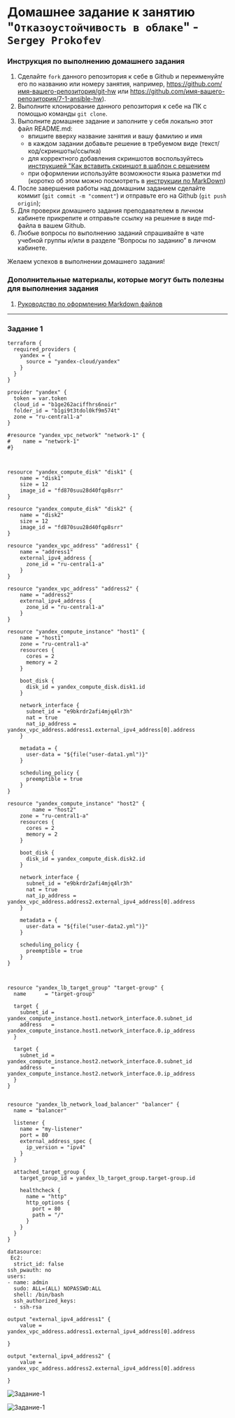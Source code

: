 # Домашнее задание к занятию "`Отказоустойчивость в облаке`" - `Sergey Prokofev`


### Инструкция по выполнению домашнего задания

   1. Сделайте `fork` данного репозитория к себе в Github и переименуйте его по названию или номеру занятия, например, https://github.com/имя-вашего-репозитория/git-hw или  https://github.com/имя-вашего-репозитория/7-1-ansible-hw).
   2. Выполните клонирование данного репозитория к себе на ПК с помощью команды `git clone`.
   3. Выполните домашнее задание и заполните у себя локально этот файл README.md:
      - впишите вверху название занятия и вашу фамилию и имя
      - в каждом задании добавьте решение в требуемом виде (текст/код/скриншоты/ссылка)
      - для корректного добавления скриншотов воспользуйтесь [инструкцией "Как вставить скриншот в шаблон с решением](https://github.com/netology-code/sys-pattern-homework/blob/main/screen-instruction.md)
      - при оформлении используйте возможности языка разметки md (коротко об этом можно посмотреть в [инструкции  по MarkDown](https://github.com/netology-code/sys-pattern-homework/blob/main/md-instruction.md))
   4. После завершения работы над домашним заданием сделайте коммит (`git commit -m "comment"`) и отправьте его на Github (`git push origin`);
   5. Для проверки домашнего задания преподавателем в личном кабинете прикрепите и отправьте ссылку на решение в виде md-файла в вашем Github.
   6. Любые вопросы по выполнению заданий спрашивайте в чате учебной группы и/или в разделе “Вопросы по заданию” в личном кабинете.
   
Желаем успехов в выполнении домашнего задания!
   
### Дополнительные материалы, которые могут быть полезны для выполнения задания

1. [Руководство по оформлению Markdown файлов](https://gist.github.com/Jekins/2bf2d0638163f1294637#Code)

---

### Задание 1

```
terraform {
  required_providers {
    yandex = {
      source = "yandex-cloud/yandex"
    }
  }
}

provider "yandex" {
  token = var.token
  cloud_id = "b1ge262aciffhrs6noir"
  folder_id = "b1gi9t3tdol0kf9m574t"
  zone = "ru-central1-a" 
}
```

```
#resource "yandex_vpc_network" "network-1" {
#    name = "network-1"
#}



resource "yandex_compute_disk" "disk1" {
    name = "disk1"
    size = 12
    image_id = "fd870suu28d40fqp8srr"
}

resource "yandex_compute_disk" "disk2" {
    name = "disk2"
    size = 12
    image_id = "fd870suu28d40fqp8srr"
}

resource "yandex_vpc_address" "address1" {
    name = "address1"
    external_ipv4_address {
      zone_id = "ru-central1-a"
    }
}

resource "yandex_vpc_address" "address2" {
    name = "address2"
    external_ipv4_address {
      zone_id = "ru-central1-a"
    }
}

resource "yandex_compute_instance" "host1" {
    name = "host1"
    zone = "ru-central1-a"
    resources {
      cores = 2
      memory = 2
    }

    boot_disk {
      disk_id = yandex_compute_disk.disk1.id
    }

    network_interface {
      subnet_id = "e9bkrdr2afi4mjq4lr3h"
      nat = true
      nat_ip_address = yandex_vpc_address.address1.external_ipv4_address[0].address
    }

    metadata = {
      user-data = "${file("user-data1.yml")}"
    }

    scheduling_policy {
      preemptible = true
    }
}

resource "yandex_compute_instance" "host2" {
        name = "host2"
    zone = "ru-central1-a"
    resources {
      cores = 2
      memory = 2
    }

    boot_disk {
      disk_id = yandex_compute_disk.disk2.id
    }

    network_interface {
      subnet_id = "e9bkrdr2afi4mjq4lr3h"
      nat = true
      nat_ip_address = yandex_vpc_address.address2.external_ipv4_address[0].address
    }

    metadata = {
      user-data = "${file("user-data2.yml")}"
    }

    scheduling_policy {
      preemptible = true
    }
}



resource "yandex_lb_target_group" "target-group" {
  name      = "target-group"
  
  target {
    subnet_id = yandex_compute_instance.host1.network_interface.0.subnet_id
    address   = yandex_compute_instance.host1.network_interface.0.ip_address
  }

  target {
    subnet_id = yandex_compute_instance.host2.network_interface.0.subnet_id
    address   = yandex_compute_instance.host2.network_interface.0.ip_address
  }
}


resource "yandex_lb_network_load_balancer" "balancer" {
  name = "balancer"

  listener {
    name = "my-listener"
    port = 80
    external_address_spec {
      ip_version = "ipv4"
    }
  }

  attached_target_group {
    target_group_id = yandex_lb_target_group.target-group.id

    healthcheck {
      name = "http"
      http_options {
        port = 80
        path = "/"
      }
    }
  }
}
```



```
datasource:
 Ec2:
  strict_id: false
ssh_pwauth: no
users:
- name: admin
  sudo: ALL=(ALL) NOPASSWD:ALL
  shell: /bin/bash
  ssh_authorized_keys:
  - ssh-rsa 
```



```
output "external_ipv4_address1" {
    value = yandex_vpc_address.address1.external_ipv4_address[0].address
  
}

output "external_ipv4_address2" {
    value = yandex_vpc_address.address2.external_ipv4_address[0].address
  
}
```

![Задание-1](https://github.com/sergey-prokofev/homework/blob/otazoystoi-4-md/img/1.PNG)


![Задание-1](https://github.com/sergey-prokofev/homework/blob/otazoystoi-4-md/img/2.PNG)

